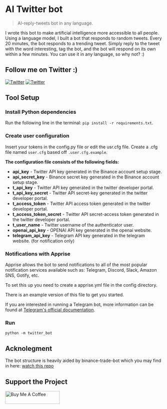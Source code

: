 # AI Twitter bot
> AI-reply-tweets bot in any language. 

I wrote this bot to make artificial intelligence more accessible to all people. Using a language model, I built a bot that responds to random tweets. Every 20 minutes, the bot responds to a trending tweet. Simply reply to the tweet with the word interesting, tag the bot, and the bot will respond on its own within a few minutes. You can use it in any language, so why not? :)

## Follow me on Twitter :)

[![Twitter](https://img.shields.io/twitter/url/https/twitter.com/cloudposse.svg?style=social&label=Follow%20%40WhatAIthinks)](https://twitter.com/WhatAIthinks)
[![Twitter](https://img.shields.io/twitter/url/https/twitter.com/cloudposse.svg?style=social&label=Follow%20%40harel_nimrod)](https://twitter.com/harel_nimrod)

## Tool Setup

### Install Python dependencies

Run the following line in the terminal: `pip install -r requirements.txt`.

### Create user configuration

Insert your tokens in the config.py file or edit the usr.cfg file. 
Create a .cfg file named `user.cfg` based off `.user.cfg.example`.

**The configuration file consists of the following fields:**

-   **api_key** - Twitter API key generated in the Binance account setup stage.
-   **api_secret_key** - Binance secret key generated in the Binance account setup stage.
-   **t_api_key** - Twitter API key generated in the twitter developer portal.
-   **t_api_key_secret** - Twitter API secret-key generated in the twitter developer portal.
-   **t_access_token** - Twitter API access token generated in the twitter developer portal.
-   **t_access_token_secret** - Twitter API secret-access token generated in the twitter developer portal.
-   **t_user_name** - Twitter username of the authenticator user.
-   **openai_api_key** - OPENAI API key generated in the openai website.
-   **telegram_api_key** - Telegram API key generated in the telegram website. (for notification only)


### Notifications with Apprise

Apprise allows the bot to send notifications to all of the most popular notification services available such as: Telegram, Discord, Slack, Amazon SNS, Gotify, etc.

To set this up you need to create a apprise.yml file in the config directory.

There is an example version of this file to get you started.

If you are interested in running a Telegram bot, more information can be found at [Telegram's official documentation](https://core.telegram.org/bots).

### Run

```shell
python -m twitter_bot
```

## Acknolegment
The bot structure is heavily aided by binance-trade-bot which you may find in here: [watch this repo](https://github.com/edeng23/binance-trade-bot)


## Support the Project

<a href="https://www.buymeacoffee.com/nimrodharel?new=1" target="_blank"><img src="https://cdn.buymeacoffee.com/buttons/default-orange.png" alt="Buy Me A Coffee" height="41" width="174"></a>
